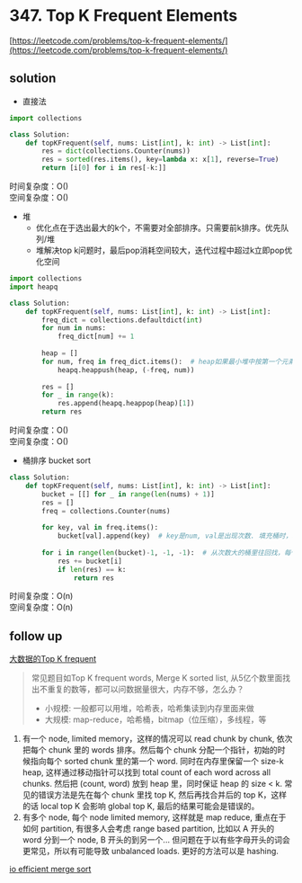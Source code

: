 # 347. Top K Frequent Elements
[https://leetcode.com/problems/top-k-frequent-elements/](https://leetcode.com/problems/top-k-frequent-elements/)


## solution

- 直接法
```python
import collections

class Solution:
    def topKFrequent(self, nums: List[int], k: int) -> List[int]:
        res = dict(collections.Counter(nums))  
        res = sorted(res.items(), key=lambda x: x[1], reverse=True)
        return [i[0] for i in res[-k:]]
```
时间复杂度：O() <br>
空间复杂度：O()


- 堆
  - 优化点在于选出最大的k个，不需要对全部排序。只需要前k排序。优先队列/堆
  - 堆解决top k问题时，最后pop消耗空间较大，迭代过程中超过k立即pop优化空间

```python
import collections
import heapq

class Solution:
    def topKFrequent(self, nums: List[int], k: int) -> List[int]:
        freq_dict = collections.defaultdict(int)
        for num in nums:
            freq_dict[num] += 1
        
        heap = []
        for num, freq in freq_dict.items():  # heap如果最小堆中按第一个元素升序顺序排
            heapq.heappush(heap, (-freq, num))
        
        res = []
        for _ in range(k):
            res.append(heapq.heappop(heap)[1])
        return res
```
时间复杂度：O() <br>
空间复杂度：O()


- 桶排序 bucket sort
```python
class Solution:
    def topKFrequent(self, nums: List[int], k: int) -> List[int]:
        bucket = [[] for _ in range(len(nums) + 1)]
        res = []
        freq = collections.Counter(nums)
        
        for key, val in freq.items():
            bucket[val].append(key)  # key是num, val是出现次数. 填充桶时，次数最多的越往大的桶放
        
        for i in range(len(bucket)-1, -1, -1):  # 从次数大的桶里往回找，每个桶本身是key
            res += bucket[i]
            if len(res) == k:
                return res
```
时间复杂度：O(n) <br>
空间复杂度：O(n)


## follow up

[大数据的Top K frequent](https://www.1point3acres.com/bbs/thread-899021-1-1.html)
> 常见题目如Top K frequent words, Merge K sorted list, 从5亿个数里面找出不重复的数等，都可以问数据量很大，内存不够，怎么办？
> - 小规模: 一般都可以用堆，哈希表，哈希集读到内存里面来做
> - 大规模: map-reduce，哈希桶，bitmap（位压缩），多线程，等


1. 有一个 node, limited memory，这样的情况可以 read chunk by chunk, 依次把每个 chunk 里的 words 排序。然后每个 chunk 分配一个指针，初始的时候指向每个 sorted chunk 里的第一个 word. 同时在内存里保留一个 size-k heap, 这样通过移动指针可以找到 total count of each word across all chunks. 然后把 (count, word) 放到 heap 里，同时保证 heap 的 size < k. 常见的错误方法是先在每个 chunk 里找 top K, 然后再找合并后的 top K，这样的话 local top K 会影响 global top K, 最后的结果可能会是错误的。
2. 有多个 node, 每个 node limited memory, 这样就是 map reduce, 重点在于如何 partition, 有很多人会考虑 range based partition, 比如以 A 开头的 word 分到一个 node, B 开头的到另一个... 但问题在于以有些字母开头的词会更常见，所以有可能导致 unbalanced loads. 更好的方法可以是 hashing.

[io efficient merge sort](https://users.cs.utah.edu/~jeffp/teaching/cs7960/A1-merge-sort.pdf)
